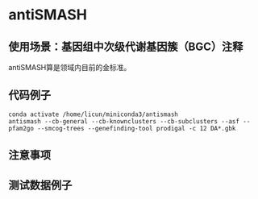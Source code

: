 # antiSMASH

## 使用场景：基因组中次级代谢基因簇（BGC）注释
antiSMASH算是领域内目前的金标准。

## 代码例子
```
conda activate /home/licun/miniconda3/antismash
antismash --cb-general --cb-knownclusters --cb-subclusters --asf --pfam2go --smcog-trees --genefinding-tool prodigal -c 12 DA*.gbk
```

## 注意事项

## 测试数据例子